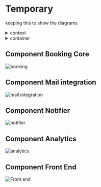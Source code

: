 # Temporary

keeping this to show the diagrams


<details><summary>context</summary>

![context](c4-context.png)

</details>


<details><summary>container</summary>

![container](c4-container.png)

</details> 


## Component Booking Core

![booking](c4-component_booking-core.png)

## Component Mail integration

![mail integration](c4-component_mail-integration.png)

## Component Notifier

![notifier](c4-component_notifier.png)

## Component Analytics

![analytics](c4-component_analytics.png)

## Component Front End


![Front end](c4-component_front-end.png)

